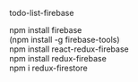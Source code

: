 todo-list-firebase

npm install firebase
<br/>
(npm install -g firebase-tools)
<br/>
npm install react-redux-firebase
<br/>
npm install redux-firebase
<br/>
npm i redux-firestore
<br/>